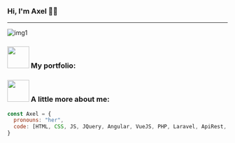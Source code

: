 ### Hi, I'm Axel 👋😃

*************
![img1](https://user-images.githubusercontent.com/32981522/177357343-3f36c3a7-33dc-4a02-a345-2ea0e4912ae0.gif)
<br />
### <img src="https://media.giphy.com/media/VgCDAzcKvsR6OM0uWg/giphy.gif" width="50"> My portfolio:


### <img src="https://media.giphy.com/media/VgCDAzcKvsR6OM0uWg/giphy.gif" width="50"> A little more about me:
```javascript
const Axel = {
  pronouns: "her",
  code: [HTML, CSS, JS, JQuery, Angular, VueJS, PHP, Laravel, ApiRest, SQL, Java],
}
```

<!--
**trafalgarLaw-D/trafalgarLaw-D** is a ✨ _special_ ✨ repository because its `README.md` (this file) appears on your GitHub profile.

Here are some ideas to get you started:

- 🔭 I’m currently working on ...
- 🌱 I’m currently learning ...
- 👯 I’m looking to collaborate on ...
- 🤔 I’m looking for help with ...
- 💬 Ask me about ...
- 📫 How to reach me: ...
- 😄 Pronouns: ...
- ⚡ Fun fact: ...
-->

